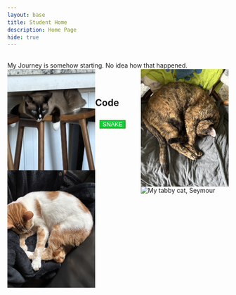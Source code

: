 ```yaml
---
layout: base
title: Student Home 
description: Home Page
hide: true
---
```

<style>

button {
  color:white;
  background-color:#0dd134;
  margin:10px;
  border: 1px solid green;
}
</style>

<br>
My Journey is somehow starting. No idea how that happened.
<br>

<img src="/images/IMG_0125.jpg" alt="My siamese cat, Charlie" style="float:left;width:200px;length:200px;">
<img src="/images/IMG_0470.jpg" alt="My tortoise shell cat, Lisa" style="float:right;width:200px;length:200px;">
<br>
<img src="/images/IMG_0471.jpg" alt="My orange cat, Bart" style="float:left;width:200px;length:200px;">
<img src="/images/IMG_0473.jpg" alt="My tabby cat, Seymour" style="float:right;width:200px;length:200px;">

<br>

## Code

<a href="aboutme.html">
<button> SNAKE</button>
</a>